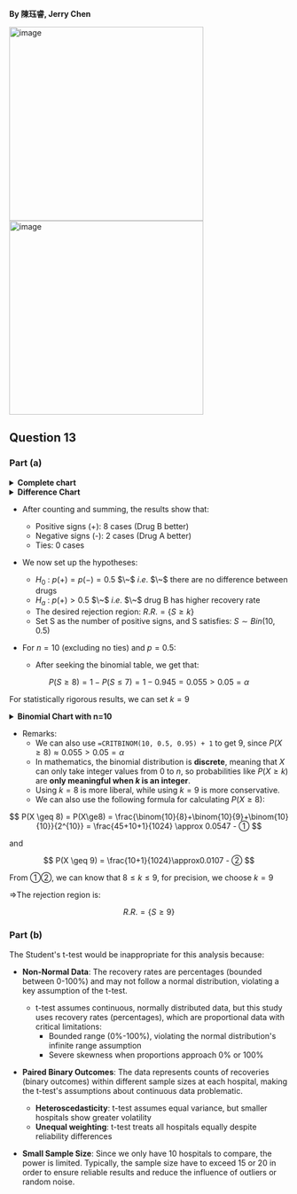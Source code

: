 **By 陳珏睿, Jerry Chen**

<img width="350" alt="image" src="https://github.com/user-attachments/assets/f08dbe2b-8c78-4b39-a340-ae4852d91dbf" />
<img width="350" alt="image" src="https://github.com/user-attachments/assets/1de807db-2559-4f7e-bbab-aa252bc7ab98" />

## Question 13
### Part (a)
<details>
  <summary><strong>Complete chart</strong></summary>

#### Recovery data for Drug A
| Hospital | Number in Group | Number Recovered (≤7 days) | Percentage Recovered |
|----------|-----------------|---------------------------|----------------------|
| 1        | 84              | 63                        | 75.0%                |
| 2        | 63              | 44                        | 69.8%                |
| 3        | 56              | 48                        | 85.7%                |
| 4        | 77              | 57                        | 74.0%                |
| 5        | 29              | 20                        | 69.0%                |
| 6        | 48              | 40                        | 83.3%                |
| 7        | 61              | 42                        | 68.9%                |
| 8        | 45              | 35                        | 77.8%                |
| 9        | 79              | 57                        | 72.2%                |
| 10       | 62              | 48                        | 77.4%                |

#### Recovery data for Drug B  
| Hospital | Number in Group | Number Recovered (≤7 days) | Percentage Recovered |
|----------|-----------------|---------------------------|----------------------|
| 1        | 96              | 82                        | 85.4%                |
| 2        | 83              | 69                        | 83.1%                |
| 3        | 91              | 73                        | 80.2%                |
| 4        | 47              | 35                        | 74.5%                |
| 5        | 60              | 42                        | 70.0%                |
| 6        | 27              | 22                        | 81.5%                |
| 7        | 69              | 52                        | 75.4%                |
| 8        | 72              | 57                        | 79.2%                |
| 9        | 89              | 76                        | 85.4%                |
| 10       | 46              | 37                        | 80.4%                |
</details>

<details>
  <summary><strong>Difference Chart</strong></summary>
  
| Hospital | Drug A Recovery Rate | Drug B Recovery Rate | Difference (B - A) | Sign of differences |
|----------|--------------------|--------------------|--------------|-------------|
| 1        | 75.0%              | 85.4%              | +10.4%       | +           |
| 2        | 69.8%              | 83.1%              | +13.3%       | +           |
| 3        | 85.7%              | 80.2%              | -5.5%        | -           |
| 4        | 74.0%              | 74.5%              | +0.5%        | +           |
| 5        | 69.0%              | 70.0%              | +1.0%        | +           |
| 6        | 83.3%              | 81.5%              | -1.8%        | -           |
| 7        | 68.9%              | 75.4%              | +6.5%        | +           |
| 8        | 77.8%              | 79.2%              | +1.4%        | +           |
| 9        | 72.2%              | 85.4%              | +13.2%       | +           |
| 10       | 77.4%              | 80.4%              | +3.0%        | +           |

</details>

- After counting and summing, the results show that:
  - Positive signs (+): 8 cases (Drug B better)
  - Negative signs (-): 2 cases (Drug A better)
  - Ties: 0 cases

- We now set up the hypotheses:
  - $H_0~$: $p(+) = p(-) = 0.5$ $\~$ $i.e.$ $\~$ there are no difference between drugs
  - $H_a~$: $p(+) > 0.5$ $\~$ $i.e.$ $\~$ drug B has higher recovery rate
  - The desired rejection region: $R.R. = \lbrace S \geq k \rbrace$
  - Set S as the number of positive signs, and S satisfies: $S \sim Bin(10,0.5)$

- For $n =10$ (excluding no ties) and $p=0.5$:
  - After seeking the binomial table, we get that:
 
$$
P(S \geq 8) = 1-P(S \leq 7) = 1 - 0.945 = 0.055 > 0.05 = \alpha
$$

For statistically rigorous results, we can set $k=9$

<details>
  <summary><strong>Binomial Chart with n=10</strong></summary>
  <img width="670" alt="image" src="https://github.com/user-attachments/assets/96096850-7c35-4fa2-ac07-5884f650abf4" />
</details>

- Remarks:
  - We can also use `=CRITBINOM(10, 0.5, 0.95) + 1` to get 9, since $P(X \geq 8) \approx 0.055 > 0.05 = \alpha$
  - In mathematics, the binomial distribution is **discrete**, meaning that $X$ can only take integer values from 0 to $n$, so probabilities like $P(X \geq k)$ are **only meaningful when $k$ is an integer**.
  - Using $k=8$ is more liberal, while using $k=9$ is more conservative.
  - We can also use the following formula for calculating $P(X \geq 8)$:

$$
P(X \geq 8) = P(X\ge8) = \frac{\binom{10}{8}+\binom{10}{9}+\binom{10}{10}}{2^{10}} = \frac{45+10+1}{1024} \approx 0.0547 - ①
$$

and 

$$
P(X \geq 9) = \frac{10+1}{1024}\approx0.0107 - ②
$$

From ①②, we can know that $8 \le k \le 9$, for precision, we choose $k=9$

⇒The rejection region is:

$$
R.R. = \lbrace S \geq 9 \rbrace 
$$

### Part (b)
The Student's t-test would be inappropriate for this analysis because:

- **Non-Normal Data**: The recovery rates are percentages (bounded between 0-100%) and may not follow a normal distribution, violating a key assumption of the t-test.
  - t-test assumes continuous, normally distributed data, but this study uses recovery rates (percentages), which are proportional data with critical limitations:
    - Bounded range (0%-100%), violating the normal distribution's infinite range assumption
    - Severe skewness when proportions approach 0% or 100%
      
- **Paired Binary Outcomes**: The data represents counts of recoveries (binary outcomes) within different sample sizes at each hospital, making the t-test's assumptions about continuous data problematic.
  - **Heteroscedasticity**: t-test assumes equal variance, but smaller hospitals show greater volatility
  - **Unequal weighting**: t-test treats all hospitals equally despite reliability differences

- **Small Sample Size**: Since we only have 10 hospitals to compare, the power is limited. Typically, the sample size have to exceed 15 or 20 in order to ensure reliable results and reduce the influence of outliers or random noise.



